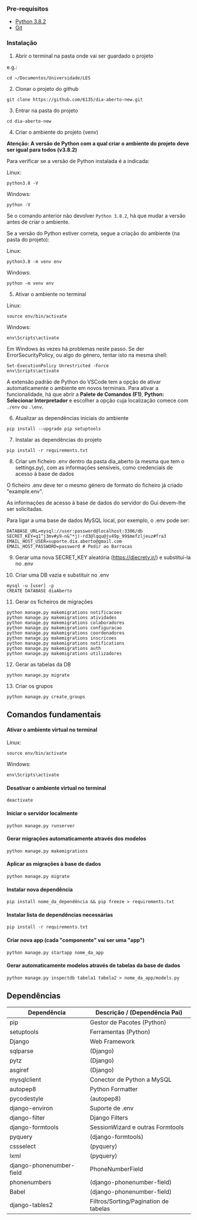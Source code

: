 ### Pre-requisitos

* [Python 3.8.2](https://www.python.org/downloads/)
* [Git](https://git-scm.com/downloads)

### Instalação

1. Abrir o terminal na pasta onde vai ser guardado o projeto

e.g.:
```SH
cd ~/Documentos/Universidade/LES
```

2. Clonar o projeto do github

```SH
git clone https://github.com/6135/dia-aberto-new.git
```

3. Entrar na pasta do projeto

```SH
cd dia-aberto-new
```

4. Criar o ambiente do projeto (venv)

**Atenção: A versão de Python com a qual criar o ambiente do projeto deve ser igual para todos (v3.8.2)**

Para verificar se a versão de Python instalada é a indicada:

Linux:
```SH
python3.8 -V
```

Windows:
```SH
python -V
```

Se o comando anterior não devolver `Python 3.8.2`, há que mudar a versão antes de criar o ambiente.

Se a versão do Python estiver correta, segue a criação do ambiente (na pasta do projeto):

Linux:
```SH
python3.8 -m venv env
```

Windows:
```SH
python -m venv env
```

5. Ativar o ambiente no terminal

Linux:
```SH
source env/bin/activate
```

Windows:
```SH
env\Scripts\activate
```

Em Windows às vezes há problemas neste passo. Se der ErrorSecurityPolicy, ou algo do género, tentar isto na mesma shell:
```SH
Set-ExecutionPolicy Unrestricted -Force
env\Scripts\activate
```

A extensão padrão de Python do VSCode tem a opção de ativar automaticamente o ambiente em novos terminais. Para ativar a funcionalidade, há que abrir a **Palete de Comandos (F1)**,  **Python: Selecionar Interpretador** e escolher a opção cuja localização comece com `./env` ou `.\env`.

6. Atualizar as dependências iniciais do ambiente

```SH
pip install --upgrade pip setuptools
```

7. Instalar as dependências do projeto

```SH
pip install -r requirements.txt
```

8. Criar um ficheiro .env dentro da pasta dia_aberto (a mesma que tem o settings.py), com as informações sensíveis, como credenciais de acesso à base de dados

O ficheiro .env deve ter o mesmo género de formato do ficheiro já criado "example.env".

As informações de acesso à base de dados do servidor do Gui devem-lhe ser solicitadas.

Para ligar a uma base de dados MySQL local, por exemplo, o .env pode ser:

```
DATABASE_URL=mysql://user:password@localhost:3306/db
SECRET_KEY=q1^j3mv#y9-n&^*j)-rd3@lqqu@jv49p_99$mefzljeuz#fra3
EMAIL_HOST_USER=suporte.dia.aberto@gmail.com
EMAIL_HOST_PASSWORD=password # Pedir ao Barrocas
```

9. Gerar uma nova SECRET_KEY aleatória (https://djecrety.ir/) e substituí-la no .env

10. Criar uma DB vazia e substituir no .env

```SH
mysql -u [user] -p
CREATE DATABASE diaAberto
```
    
11. Gerar os ficheiros de migrações

```SH
python manage.py makemigrations notificacoes
python manage.py makemigrations atividades
python manage.py makemigrations colaboradores
python manage.py makemigrations configuracao
python manage.py makemigrations coordenadores
python manage.py makemigrations inscricoes
python manage.py makemigrations notifications
python manage.py makemigrations auth
python manage.py makemigrations utilizadores
```

12. Gerar as tabelas da DB

```SH
python manage.py migrate
```

13. Criar os grupos

```SH
python manage.py create_groups
```


## Comandos fundamentais

#### Ativar o ambiente virtual no terminal

Linux:
```SH
source env/bin/activate
```

Windows:
```SH
env\Scripts\activate
```

#### Desativar o ambiente virtual no terminal

```SH
deactivate
```

#### Iniciar o servidor localmente

```SH
python manage.py runserver
```

#### Gerar migrações automaticamente através dos modelos

```SH
python manage.py makemigrations
```

#### Aplicar as migrações à base de dados

```SH
python manage.py migrate
```

#### Instalar nova dependência

```SH
pip install nome_da_dependência && pip freeze > requirements.txt
```

#### Instalar lista de dependências necessárias

```SH
pip install -r requirements.txt
```

#### Criar nova app (cada "componente" vai ser uma "app")

```SH
python manage.py startapp nome_da_app
```

#### Gerar automaticamente modelos através de tabelas da base de dados

```SH
python manage.py inspectdb tabela1 tabela2 > nome_da_app/models.py
```


## Dependências

| Dependência              | Descrição / (Dependência Pai)         |
| ------------------------ | ------------------------------------- |
| pip                      | Gestor de Pacotes (Python)            |
| setuptools               | Ferramentas (Python)                  |
| Django                   | Web Framework                         |
| sqlparse                 | (Django)                              |
| pytz                     | (Django)                              |
| asgiref                  | (Django)                              |
| mysqlclient              | Conector de Python a MySQL            |
| autopep8                 | Python Formatter                      |
| pycodestyle              | (autopep8)                            |
| django-environ           | Suporte de .env                       |
| django-filter            | Django Filters                        |
| django-formtools         | SessionWizard e outras Formtools      |
| pyquery                  | (django-formtools)                    |
| cssselect                | (pyquery)                             |
| lxml                     | (pyquery)                             |
| django-phonenumber-field | PhoneNumberField                      |
| phonenumbers             | (django-phonenumber-field)            |
| Babel                    | (django-phonenumber-field)            |
| django-tables2           | Filtros/Sorting/Pagination de tabelas |